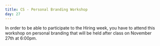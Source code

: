 ```yaml
---
title: CS - Personal Branding Workshop
day: 27
---
```



In order to be able to participate to the Hiring week, you have to attend this workshop on personal branding that will be held after class on November 27th at 6:00pm.
